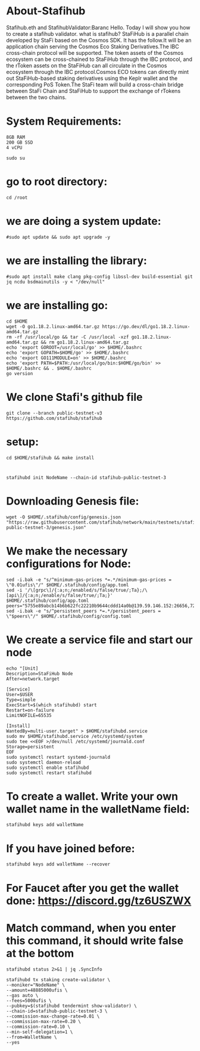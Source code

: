 # About-Stafihub
Stafihub.eth and StafihubValidator:Baranc
Hello. Today I will show you how to create a stafihub validator.
what is stafihub?
StaFiHub is a parallel chain developed by StaFi based on the Cosmos SDK. It has the follow.It will be an application chain serving the Cosmos Eco Staking Derivatives.The IBC cross-chain protocol will be supported. The token assets of the Cosmos ecosystem can be cross-chained to StaFiHub through the IBC protocol, and the rToken assets on the StaFiHub can all circulate in the Cosmos ecosystem through the IBC protocol.Cosmos ECO tokens can directly mint out StaFiHub-based staking derivatives using the Keplr wallet and the corresponding PoS Token.The StaFi team will build a cross-chain bridge between StaFi Chain and StaFiHub to support the exchange of rTokens between the two chains.


# System Requirements: 
```
8GB RAM
200 GB SSD
4 vCPU
```
```
sudo su
```

# go to root directory:
```
cd /root
```

# we are doing a system update:
```
#sudo apt update && sudo apt upgrade -y
```

# we are installing the library:
```
#sudo apt install make clang pkg-config libssl-dev build-essential git jq ncdu bsdmainutils -y < "/dev/null"
```

# we are installing go:
```
cd $HOME
wget -O go1.18.2.linux-amd64.tar.gz https://go.dev/dl/go1.18.2.linux-amd64.tar.gz
rm -rf /usr/local/go && tar -C /usr/local -xzf go1.18.2.linux-amd64.tar.gz && rm go1.18.2.linux-amd64.tar.gz
echo 'export GOROOT=/usr/local/go' >> $HOME/.bashrc
echo 'export GOPATH=$HOME/go' >> $HOME/.bashrc
echo 'export GO111MODULE=on' >> $HOME/.bashrc
echo 'export PATH=$PATH:/usr/local/go/bin:$HOME/go/bin' >> $HOME/.bashrc && . $HOME/.bashrc
go version
```

# We clone Stafi's github file
```
git clone --branch public-testnet-v3 https://github.com/stafihub/stafihub
```

# setup:
```
cd $HOME/stafihub && make install
```
# 
```
stafihubd init NodeName --chain-id stafihub-public-testnet-3
```

# Downloading Genesis file:
```
wget -O $HOME/.stafihub/config/genesis.json "https://raw.githubusercontent.com/stafihub/network/main/testnets/stafihub-public-testnet-3/genesis.json"
```

# We make the necessary configurations for Node:
```
sed -i.bak -e "s/^minimum-gas-prices *=.*/minimum-gas-prices = \"0.01ufis\"/" $HOME/.stafihub/config/app.toml
sed -i '/\[grpc\]/{:a;n;/enabled/s/false/true/;Ta};/\[api\]/{:a;n;/enable/s/false/true/;Ta;}' $HOME/.stafihub/config/app.toml
peers="5755e89abcb14b6b622fc22210b9644cddd14a0b@139.59.146.152:26656,724430a2cf42b94f5da6b24d4741c7418fefa24e@194.60.201.153:26656,fcb0d867153a719492a4a92f7b32533aa95fcc8d@147.135.254.37:26656"
sed -i.bak -e "s/^persistent_peers *=.*/persistent_peers = \"$peers\"/" $HOME/.stafihub/config/config.toml
```

# We create a service file and start our node
```
echo "[Unit]
Description=StaFiHub Node
After=network.target

[Service]
User=$USER
Type=simple
ExecStart=$(which stafihubd) start
Restart=on-failure
LimitNOFILE=65535

[Install]
WantedBy=multi-user.target" > $HOME/stafihubd.service
sudo mv $HOME/stafihubd.service /etc/systemd/system
sudo tee <<EOF >/dev/null /etc/systemd/journald.conf
Storage=persistent
EOF
sudo systemctl restart systemd-journald
sudo systemctl daemon-reload
sudo systemctl enable stafihubd
sudo systemctl restart stafihubd
```

# To create a wallet. Write your own wallet name in the walletName field:
```
stafihubd keys add walletName
```

# If you have joined before:
```
stafihubd keys add walletName --recover
```

# For Faucet after you get the wallet done: https://discord.gg/tz6USZWX

# Match command, when you enter this command, it should write false at the bottom
```
stafihubd status 2>&1 | jq .SyncInfo
```
 
```
stafihubd tx staking create-validator \
--moniker="NodeName" \
--amount=48885000ufis \
--gas auto \
--fees=5000ufis \
--pubkey=$(stafihubd tendermint show-validator) \
--chain-id=stafihub-public-testnet-3 \
--commission-max-change-rate=0.01 \
--commission-max-rate=0.20 \
--commission-rate=0.10 \
--min-self-delegation=1 \
--from=WalletName \
--yes
```
